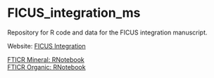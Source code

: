 # FICUS_integration_ms
Repository for R code and data for the FICUS integration manuscript.

Website: [FICUS Integration](http://ourmicrobiome.github.io/FICUS_integration_ms)

[FTICR Mineral: RNotebook](./fticr_statistics_mineral.nb.html) <br>
[FTICR Organic: RNotebook](./fticr_statistics_organic.nb.html)
